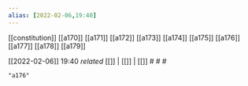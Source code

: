 ```yaml
---
alias: [2022-02-06,19:40]
---
```

[[constitution]] [[a170]] [[a171]] [[a172]] [[a173]] [[a174]] [[a175]] [[a176]] [[a177]] [[a178]] [[a179]]

[[2022-02-06]] 19:40 _related_ [[]] | [[]] | [[]] # # #

```query
"a176"
```